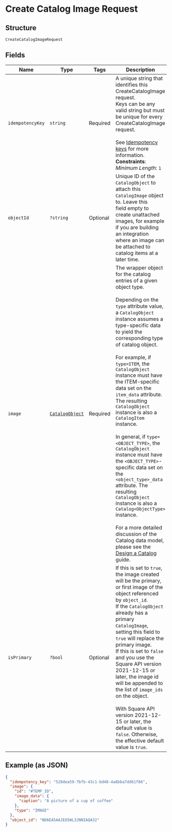 
# Create Catalog Image Request

## Structure

`CreateCatalogImageRequest`

## Fields

| Name | Type | Tags | Description | Getter | Setter |
|  --- | --- | --- | --- | --- | --- |
| `idempotencyKey` | `string` | Required | A unique string that identifies this CreateCatalogImage request.<br>Keys can be any valid string but must be unique for every CreateCatalogImage request.<br><br>See [Idempotency keys](https://developer.squareup.com/docs/build-basics/common-api-patterns/idempotency) for more information.<br>**Constraints**: *Minimum Length*: `1` | getIdempotencyKey(): string | setIdempotencyKey(string idempotencyKey): void |
| `objectId` | `?string` | Optional | Unique ID of the `CatalogObject` to attach this `CatalogImage` object to. Leave this<br>field empty to create unattached images, for example if you are building an integration<br>where an image can be attached to catalog items at a later time. | getObjectId(): ?string | setObjectId(?string objectId): void |
| `image` | [`CatalogObject`](../../doc/models/catalog-object.md) | Required | The wrapper object for the catalog entries of a given object type.<br><br>Depending on the `type` attribute value, a `CatalogObject` instance assumes a type-specific data to yield the corresponding type of catalog object.<br><br>For example, if `type=ITEM`, the `CatalogObject` instance must have the ITEM-specific data set on the `item_data` attribute. The resulting `CatalogObject` instance is also a `CatalogItem` instance.<br><br>In general, if `type=<OBJECT_TYPE>`, the `CatalogObject` instance must have the `<OBJECT_TYPE>`-specific data set on the `<object_type>_data` attribute. The resulting `CatalogObject` instance is also a `Catalog<ObjectType>` instance.<br><br>For a more detailed discussion of the Catalog data model, please see the<br>[Design a Catalog](https://developer.squareup.com/docs/catalog-api/design-a-catalog) guide. | getImage(): CatalogObject | setImage(CatalogObject image): void |
| `isPrimary` | `?bool` | Optional | If this is set to `true`, the image created will be the primary, or first image of the object referenced by `object_id`.<br>If the `CatalogObject` already has a primary `CatalogImage`, setting this field to `true` will replace the primary image.<br>If this is set to `false` and you use the Square API version 2021-12-15 or later, the image id will be appended to the list of `image_ids` on the object.<br><br>With Square API version 2021-12-15 or later, the default value is `false`. Otherwise, the effective default value is `true`. | getIsPrimary(): ?bool | setIsPrimary(?bool isPrimary): void |

## Example (as JSON)

```json
{
  "idempotency_key": "528dea59-7bfb-43c1-bd48-4a6bba7dd61f86",
  "image": {
    "id": "#TEMP_ID",
    "image_data": {
      "caption": "A picture of a cup of coffee"
    },
    "type": "IMAGE"
  },
  "object_id": "ND6EA5AAJEO5WL3JNNIAQA32"
}
```

